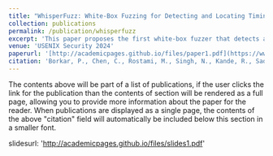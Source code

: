 ```yaml
---
title: "WhisperFuzz: White-Box Fuzzing for Detecting and Locating Timing Vulnerabilities in Processors"
collection: publications
permalink: /publication/whisperfuzz
excerpt: 'This paper proposes the first white-box fuzzer that detects and locates timing channels in processors.'
venue: 'USENIX Security 2024'
paperurl: '[http://academicpages.github.io/files/paper1.pdf](https://www.usenix.org/system/files/sec24fall-prepub-227-borkar.pdf)'
citation: 'Borkar, P., Chen, C., Rostami, M., Singh, N., Kande, R., Sadeghi, A.-R., … Rajendran, J. (2024). WhisperFuzz: White-Box Fuzzing for Detecting and Locating Timing Vulnerabilities in Processors.'
---
```


The contents above will be part of a list of publications, if the user clicks the link for the publication than the contents of section will be rendered as a full page, allowing you to provide more information about the paper for the reader. When publications are displayed as a single page, the contents of the above "citation" field will automatically be included below this section in a smaller font.

slidesurl: 'http://academicpages.github.io/files/slides1.pdf'
